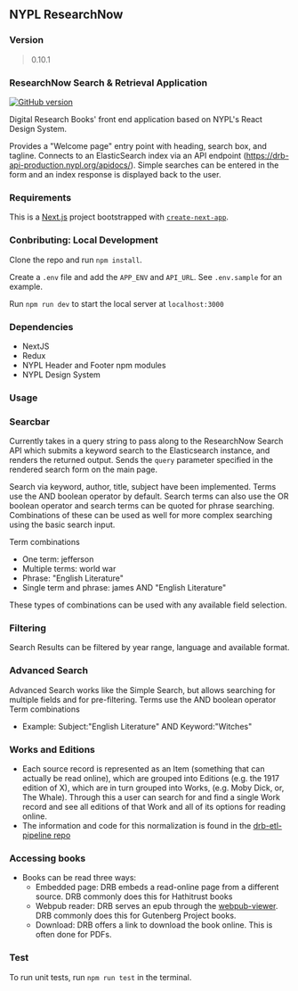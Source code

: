 ## NYPL ResearchNow

### Version
> 0.10.1

### ResearchNow Search & Retrieval Application
[![GitHub version](https://badge.fury.io/gh/NYPL%2Fsfr-bookfinder-front-end.svg)](https://badge.fury.io/gh/NYPL%2Fsfr-bookfinder-front-end)

Digital Research Books' front end application based on NYPL's React Design System.

Provides a "Welcome page" entry point with heading, search box, and tagline. Connects to an ElasticSearch index via an API endpoint (https://drb-api-production.nypl.org/apidocs/).
Simple  searches can be entered in the form and an index response is displayed back to the user.

### Requirements
This is a [Next.js](https://nextjs.org/) project bootstrapped with [`create-next-app`](https://github.com/vercel/next.js/tree/canary/packages/create-next-app).

### Conbributing: Local Development
Clone the repo and run `npm install`.

Create a `.env` file and add the `APP_ENV` and `API_URL`.  See `.env.sample` for an example.  

Run `npm run dev` to start the local server at `localhost:3000` 

### Dependencies
* NextJS
* Redux
* NYPL Header and Footer npm modules
* NYPL Design System

### Usage

### Searcbar
Currently takes in a query string to pass along to the ResearchNow Search API which submits a keyword search to the Elasticsearch instance, and renders the returned output. Sends the `query` parameter specified in the rendered search form on the main page.

Search via keyword, author, title, subject have been implemented. Terms use the AND boolean operator by default. Search terms can also use the OR boolean operator and search terms can be quoted for phrase searching. Combinations of these can be used as well for more complex searching using the basic search input.

Term combinations
* One term: jefferson
* Multiple terms: world war
* Phrase: "English Literature"
* Single term and phrase: james AND "English Literature"

These types of combinations can be used with any available field selection.

### Filtering
Search Results can be filtered by year range, language and available format. 

### Advanced Search
Advanced Search works like the Simple Search, but allows searching for multiple fields and for pre-filtering.  Terms use the AND boolean operator
Term combinations

* Example: Subject:"English Literature" AND Keyword:"Witches"

### Works and Editions
* Each source record is represented as an Item (something that can actually be read online), which are grouped into Editions (e.g. the 1917 edition of X), which are in turn grouped into Works, (e.g. Moby Dick, or, The Whale). Through this a user can search for and find a single Work record and see all editions of that Work and all of its options for reading online.
* The information and code for this normalization is found in the [drb-etl-pipeline repo](https://github.com/NYPL/drb-etl-pipeline)

### Accessing books
* Books can be read three ways:
    * Embedded page:  DRB embeds a read-online page from a different source.  DRB commonly does this for Hathitrust books
    * Webpub reader:  DRB serves an epub through the [webpub-viewer](https://github.com/NYPL-Simplified/webpub-viewer/tree/SFR-develop).  DRB commonly does this for Gutenberg Project books. 
    * Download:  DRB offers a link to download the book online.  This is often done for PDFs.  

### Test

To run unit tests, run `npm run test` in the terminal. 

